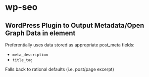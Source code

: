 wp-seo
======

## WordPress Plugin to Output Metadata/Open Graph Data in <head> element

Preferentially uses data stored as appropriate post_meta fields:
* `meta_description`
* `title_tag`

Falls back to rational defaults (i.e. post/page excerpt)
